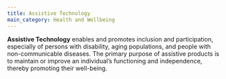 ```yaml
---
title: Assistive Technology
main_category: Health and Wellbeing
---
```

**Assistive Technology** enables and promotes inclusion and participation, especially of persons with disability, aging populations, and people with non-communicable diseases. The primary purpose of assistive products is to maintain or improve an individual’s functioning and independence, thereby promoting their well-being.